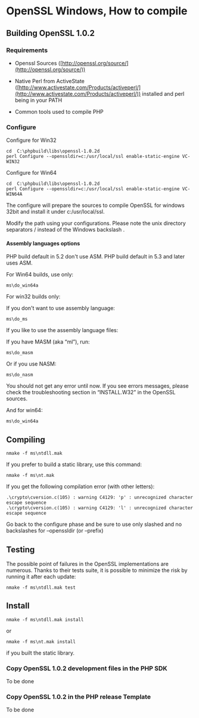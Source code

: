 # OpenSSL Windows, How to compile

## Building OpenSSL 1.0.2

### Requirements

  * Openssl Sources ([http://openssl.org/source/](http://openssl.org/source/))

  * Native Perl from ActiveState ([http://www.activestate.com/Products/activeperl/](http://www.activestate.com/Products/activeperl/)) installed and perl being in your PATH

  * Common tools used to compile PHP

### Configure

Configure for Win32

    
    cd  C:\phpbuild\libs\openssl-1.0.2d
    perl Configure --openssldir=c:/usr/local/ssl enable-static-engine VC-WIN32

Configure for Win64

    
    cd  C:\phpbuild\libs\openssl-1.0.2d
    perl Configure --openssldir=c:/usr/local/ssl enable-static-engine VC-WIN64A

The configure will prepare the sources to compile OpenSSL for windows 32bit
and install it under c:/usr/local/ssl.

Modify the path using your configurations. Please note the unix directory
separators / instead of the Windows backslash \.

#### Assembly languages options

PHP build default in 5.2 don't use ASM. PHP build default in 5.3 and later
uses ASM.

    
For Win64 builds, use only:

    
    ms\do_win64a

For win32 builds only:

If you don't want to use assembly language:

    
    ms\do_ms

If you like to use the assembly language files:

If you have MASM (aka “ml”), run:

    
    ms\do_masm

Or if you use NASM:

    
    ms\do_nasm

You should not get any error until now. If you see errors messages, please
check the troubleshooting section in “INSTALL.W32” in the OpenSSL sources.

And for win64:

    
    ms\do_win64a

## Compiling

    
    nmake -f ms\ntdll.mak

If you prefer to build a static library, use this command:

    
    nmake -f ms\nt.mak

If you get the following compilation error (with other letters):

    
    .\crypto\cversion.c(105) : warning C4129: 'p' : unrecognized character escape sequence
    .\crypto\cversion.c(105) : warning C4129: 'l' : unrecognized character escape sequence

Go back to the configure phase and be sure to use only slashed and no
backslashes for –openssldir (or –prefix)

## Testing

The possible point of failures in the OpenSSL implementations are numerous.
Thanks to their tests suite, it is possible to minimize the risk by running it
after each update:

    
    nmake -f ms\ntdll.mak test

## Install

    
    nmake -f ms\ntdll.mak install

or

    
    nmake -f ms\nt.mak install

if you built the static library.

### Copy OpenSSL 1.0.2 development files in the PHP SDK

To be done

### Copy OpenSSL 1.0.2 in the PHP release Template

To be done
